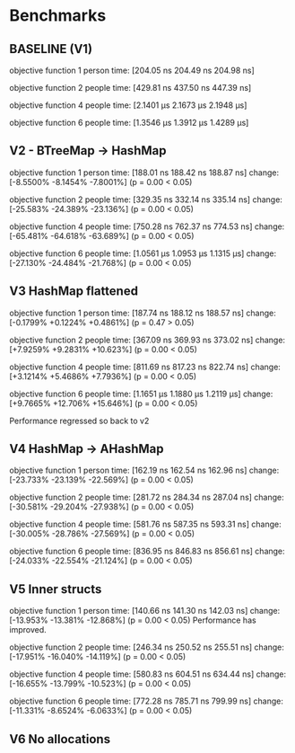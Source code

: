 # Benchmarks 

## BASELINE (V1)
objective function 1 person
time:   [204.05 ns 204.49 ns 204.98 ns]

objective function 2 people
time:   [429.81 ns 437.50 ns 447.39 ns]

objective function 4 people
time:   [2.1401 µs 2.1673 µs 2.1948 µs]

objective function 6 people
time:   [1.3546 µs 1.3912 µs 1.4289 µs]


## V2 - BTreeMap -> HashMap

objective function 1 person
time:   [188.01 ns 188.42 ns 188.87 ns]
change: [-8.5500% -8.1454% -7.8001%] (p = 0.00 < 0.05)

objective function 2 people
time:   [329.35 ns 332.14 ns 335.14 ns]
change: [-25.583% -24.389% -23.136%] (p = 0.00 < 0.05)

objective function 4 people
time:   [750.28 ns 762.37 ns 774.53 ns]
change: [-65.481% -64.618% -63.689%] (p = 0.00 < 0.05)

objective function 6 people
time:   [1.0561 µs 1.0953 µs 1.1315 µs]
change: [-27.130% -24.484% -21.768%] (p = 0.00 < 0.05)

## V3 HashMap flattened

objective function 1 person
time:   [187.74 ns 188.12 ns 188.57 ns]
change: [-0.1799% +0.1224% +0.4861%] (p = 0.47 > 0.05)

objective function 2 people
time:   [367.09 ns 369.93 ns 373.02 ns]
change: [+7.9259% +9.2831% +10.623%] (p = 0.00 < 0.05)

objective function 4 people
time:   [811.69 ns 817.23 ns 822.74 ns]
change: [+3.1214% +5.4686% +7.7936%] (p = 0.00 < 0.05)

objective function 6 people
time:   [1.1651 µs 1.1880 µs 1.2119 µs]
change: [+9.7665% +12.706% +15.646%] (p = 0.00 < 0.05)

Performance regressed so back to v2


## V4 HashMap -> AHashMap

objective function 1 person
time:   [162.19 ns 162.54 ns 162.96 ns]
change: [-23.733% -23.139% -22.569%] (p = 0.00 < 0.05)

objective function 2 people
time:   [281.72 ns 284.34 ns 287.04 ns]
change: [-30.581% -29.204% -27.938%] (p = 0.00 < 0.05)

objective function 4 people
time:   [581.76 ns 587.35 ns 593.31 ns]
change: [-30.005% -28.786% -27.569%] (p = 0.00 < 0.05)

objective function 6 people
time:   [836.95 ns 846.83 ns 856.61 ns]
change: [-24.033% -22.554% -21.124%] (p = 0.00 < 0.05)


## V5 Inner structs

objective function 1 person
time:   [140.66 ns 141.30 ns 142.03 ns]
change: [-13.953% -13.381% -12.868%] (p = 0.00 < 0.05)
Performance has improved.

objective function 2 people
time:   [246.34 ns 250.52 ns 255.51 ns]
change: [-17.951% -16.040% -14.119%] (p = 0.00 < 0.05)

objective function 4 people
time:   [580.83 ns 604.51 ns 634.44 ns]
change: [-16.655% -13.799% -10.523%] (p = 0.00 < 0.05)


objective function 6 people
time:   [772.28 ns 785.71 ns 799.99 ns]
change: [-11.331% -8.6524% -6.0633%] (p = 0.00 < 0.05)


## V6 No allocations


